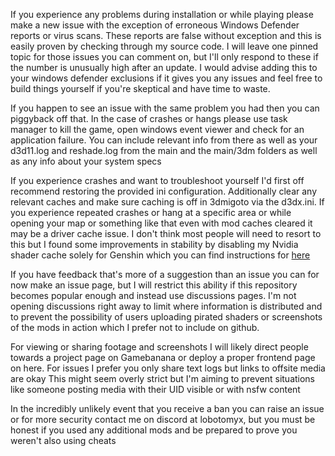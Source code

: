 If you experience any problems during installation or while playing please make a new issue with the exception of erroneous Windows Defender reports or virus scans. 
These reports are false without exception and this is easily proven by checking through my source code. I will leave one pinned topic for those issues you can comment on, 
but I'll only respond to these if the number is unusually high after an update. I would advise adding this to your windows defender exclusions if it gives you any issues 
and feel free to build things yourself if you're skeptical and have time to waste. 

If you happen to see an issue with the same problem you had then you can piggyback off that. 
In the case of crashes or hangs please use task manager to kill the game, open windows event viewer and check for an application failure. 
You can include relevant info from there as well as your d3d11.log and reshade.log from the main and the main/3dm folders as well as any info about your system specs 

If you experience crashes and want to troubleshoot yourself I'd first off recommend restoring the provided ini configuration. Additionally clear any relevant caches and make sure caching is off in 3dmigoto via the d3dx.ini. 
If you experience repeated crashes or hang at a specific area or while opening your map or something like that even with mod caches cleared it may be a driver cache issue. I don't think most people will need to resort to this 
but I found some improvements in stability by disabling my Nvidia shader cache solely for Genshin which you can find instructions for [here](Troubleshooting/NvidiaCache.md)

If you have feedback that's more of a suggestion than an issue you can for now make an issue page, but I will restrict this ability if this repository becomes popular enough and instead use discussions pages. 
I'm not opening discussions right away to limit where information is distributed and to prevent the possibility of users uploading pirated shaders or screenshots of the mods in action which I prefer not to include on github.

For viewing or sharing footage and screenshots I will likely direct people towards a project page on Gamebanana or deploy a proper frontend page on here. For issues I prefer you only share text logs but links to offsite media are okay
This might seem overly strict but I'm aiming to prevent situations like someone posting media with their UID visible or with nsfw content

In the incredibly unlikely event that you receive a ban you can raise an issue or for more security contact me on discord at lobotomyx, but you must be honest if you used any additional mods and be prepared to prove you weren't also using cheats

  

